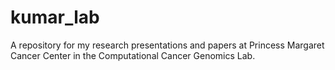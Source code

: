 # kumar_lab
A repository for my research presentations and papers at Princess Margaret Cancer Center in the Computational Cancer Genomics Lab.
